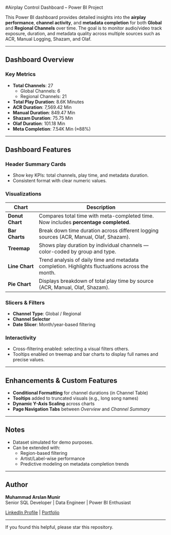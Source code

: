 #Airplay Control Dashboard – Power BI Project

This Power BI dashboard provides detailed insights into the **airplay performance**, **channel activity**, and **metadata completion** for both **Global** and **Regional Channels** over time. The goal is to monitor audio/video track exposure, duration, and metadata quality across multiple sources such as ACR, Manual Logging, Shazam, and Olaf.

---

## Dashboard Overview

### **Key Metrics**
- **Total Channels**: 27  
  - Global Channels: 6  
  - Regional Channels: 21  
- **Total Play Duration**: 8.6K Minutes  
- **ACR Duration**: 7,569.42 Min  
- **Manual Duration**: 849.47 Min  
- **Shazam Duration**: 75.75 Min  
- **Olaf Duration**: 101.18 Min  
- **Meta Completion**: 7.54K Min (≈88%)

---

## Dashboard Features

### Header Summary Cards
- Show key KPIs: total channels, play time, and metadata duration.
- Consistent format with clear numeric values.

### Visualizations

| Chart | Description |
|-------|-------------|
| **Donut Chart** | Compares total time with meta-completed time. Now includes **percentage completed**. |
| **Bar Charts** | Break down time duration across different logging sources (ACR, Manual, Olaf, Shazam). |
| **Treemap** | Shows play duration by individual channels — color-coded by group and type. |
| **Line Chart** | Trend analysis of daily time and metadata completion. Highlights fluctuations across the month. |
| **Pie Chart** | Displays breakdown of total play time by source (ACR, Manual, Olaf, Shazam). |

### Slicers & Filters
- **Channel Type**: Global / Regional
- **Channel Selector**
- **Date Slicer**: Month/year-based filtering

### Interactivity
- Cross-filtering enabled: selecting a visual filters others.
- Tooltips enabled on treemap and bar charts to display full names and precise values.

---

## Enhancements & Custom Features

- **Conditional Formatting** for channel durations (in Channel Table)
- **Tooltips** added to truncated visuals (e.g., long song names)
- **Dynamic Y-Axis Scaling** across charts
- **Page Navigation Tabs** between *Overview* and *Channel Summary*

---

##  Notes

- Dataset simulated for demo purposes.
- Can be extended with:
  - Region-based filtering
  - Artist/Label-wise performance
  - Predictive modeling on metadata completion trends

---


## Author
**Muhammad Arslan Munir**  
Senior SQL Developer | Data Engineer | Power BI Enthusiast

[LinkedIn Profile](https://www.linkedin.com/in/muhammad-arslan-munir-243a2822/) | [Portfolio](https://github.com/arslanmunir)

---

If you found this helpful, please star this repository.

